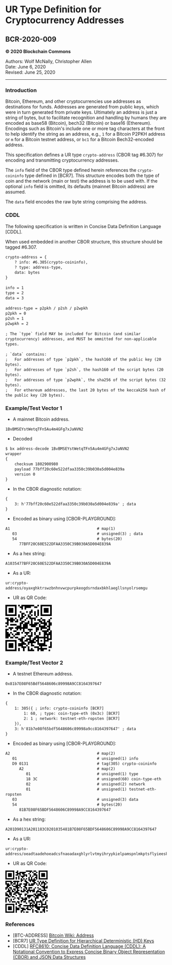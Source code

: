 # UR Type Definition for Cryptocurrency Addresses

## BCR-2020-009

**© 2020 Blockchain Commons**

Authors: Wolf McNally, Christopher Allen<br/>
Date: June 6, 2020<br/>
Revised: June 25, 2020

---

### Introduction

Bitcoin, Ethereum, and other cryptocurrencies use addresses as destinations for funds. Addresses are generated from public keys, which were in turn generated from private keys. Ultimately an address is just a string of bytes, but to facilitate recognition and handling by humans they are encoded as base58 (Bitcoin), bech32 (Bitcoin) or base16 (Ethereum). Encodings such as Bitcoin's include one or more tag characters at the front to help identify the string as an address, e.g., `1` for a Bitcoin P2PKH address or `m` for a Bitcoin testnet address, or `bc1` for a Bitcoin Bech32-encoded address.

This specification defines a UR type `crypto-address` (CBOR tag #6.307) for encoding and transmitting cryptocurrency addresses.

The `info` field of the CBOR type defined herein references the `crypto-coininfo` type defined in [BCR7]. This structure encodes both the type of coin and the network (main or test) the address is to be used with. If the optional `info` field is omitted, its defaults (mainnet Bitcoin address) are assumed.

The `data` field encodes the raw byte string comprising the address.

### CDDL

The following specification is written in Concise Data Definition Language [CDDL].

When used embedded in another CBOR structure, this structure should be tagged #6.307.

```
crypto-address = {
	? info: #6.305(crypto-coininfo),
	? type: address-type,
	data: bytes
}

info = 1
type = 2
data = 3

address-type = p2pkh / p2sh / p2wpkh
p2pkh = 0
p2sh = 1
p2wpkh = 2

; The `type` field MAY be included for Bitcoin (and similar cryptocurrency) addresses, and MUST be ommitted for non-applicable types.

; `data` contains:
;   For addresses of type `p2pkh`, the hash160 of the public key (20 bytes).
;   For addresses of type `p2sh`, the hash160 of the script bytes (20 bytes).
;   For addresses of type `p2wphk`, the sha256 of the script bytes (32 bytes).
;   For ethereum addresses, the last 20 bytes of the keccak256 hash of the public key (20 bytes).
```

### Example/Test Vector 1

* A mainnet Bitcoin address.

```
1BvBMSEYstWetqTFn5Au4m4GFg7xJaNVN2
```

* Decoded

```
$ bx address-decode 1BvBMSEYstWetqTFn5Au4m4GFg7xJaNVN2
wrapper
{
    checksum 1802900980
    payload 77bff20c60e522dfaa3350c39b030a5d004e839a
    version 0
}
```

* In the CBOR diagnostic notation:

```
{
	3: h'77bff20c60e522dfaa3350c39b030a5d004e839a' ; data
}
```

* Encoded as binary using [CBOR-PLAYGROUND]:

```
A1                                      # map(1)
   03                                   # unsigned(3) ; data
   54                                   # bytes(20)
      77BFF20C60E522DFAA3350C39B030A5D004E839A
```

* As a hex string:

```
A1035477BFF20C60E522DFAA3350C39B030A5D004E839A
```

* As a UR:

```
ur:crypto-address/oyaxghktrswzbnhnvwcpurpkeogdsrndaxbkhlaegllsnyolrsemgu
```

* UR as QR Code:

![](bcr-2020-009/1.png)

### Example/Test Vector 2

* A testnet Ethereum address.

```
0x81b7E08F65Bdf5648606c89998A9CC8164397647
```

* In the CBOR diagnostic notation:

```
{
	1: 305({ ; info: crypto-coininfo [BCR7]
		1: 60, ; type: coin-type-eth (0x3c) [BCR7]
		2: 1 ; network: testnet-eth-ropsten [BCR7]
	}),
	3: h'81b7e08f65bdf5648606c89998a9cc8164397647' ; data
}
```

* Encoded as binary using [CBOR-PLAYGROUND]:

```
A2                                      # map(2)
   01                                   # unsigned(1) info
   D9 0131                              # tag(305) crypto-coininfo
      A2                                # map(2)
         01                             # unsigned(1) type
         18 3C                          # unsigned(60) coin-type-eth
         02                             # unsigned(2) network
         01                             # unsigned(1) testnet-eth-ropsten
   03                                   # unsigned(3) data
   54                                   # bytes(20)
      81B7E08F65BDF5648606C89998A9CC8164397647
```

* As a hex string:

```
A201D90131A201183C0201035481B7E08F65BDF5648606C89998A9CC8164397647
```

* As a UR:

```
ur:crypto-address/oeadtaadehoeadcsfnaoadaxghlyrlvtmyihryykielpamspnlmkptsflyieeskofllosfeecf
```

* UR as QR Code:

![](bcr-2020-009/2.png)

### References

* [BTC-ADDRESS] [Bitcoin Wiki: Address](https://en.bitcoin.it/wiki/Address)
* [BCR7] [UR Type Definition for Hierarchical Deterministic (HD) Keys](bcr-2020-007-hdkey.md)
* [CDDL] [RFC8610: Concise Data Definition Language (CDDL): A Notational Convention to Express Concise Binary Object Representation (CBOR) and JSON Data Structures](https://tools.ietf.org/html/rfc8610)
